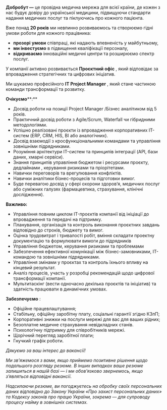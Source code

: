**Добробут —** це провідна медична мережа для всієї країни, де кожен з нас
будує довіру до української медицини, підвищуючи стандарти надання медичних
послуг та піклуючись про кожного пацієнта.

Вже понад **20 років** ми невпинно розвиваємось та створюємо гідні умови
роботи для кожного працівника:

  * **прозорі** **умови** співпраці, які надають впевненість у майбутньому,
  * **ми інвестуємо** в підвищення кваліфікації персоналу,
  * **відкриваємо** інноваційні медичні центри та розширюємо спектр послуг.

У компанії активно розвивається **Проєктний офіс** , який відповідає за
впровадження стратегічних та цифрових ініціатив.

Ми шукаємо професійного **IT Project Manager** , який стане частиною команди
трансформації та розвитку.

**Очікуємо****:**

  * Досвід роботи на позиції Project Manager /Бізнес аналітиком від 5 років.
  * Практичний досвід роботи з Agile/Scrum, Waterfall чи гібридними методологіями.
  * Успішно реалізовані проєкти із впровадження корпоративних IT-систем (ERP, CRM, HIS, BI або аналогічних).
  * Досвід взаємодії з кросфункціональними командами та управління зовнішніми підрядниками.
  * Розуміння архітектури IT-систем та принципів інтеграції (API, бази даних, хмарні сервіси).
  * Знання принципів управління бюджетом і ресурсами проєкту, дедлайнами , керування ризиками та пріорітетами.
  * Навички переговорів та врегулювання конфліктів.
  * Навички аналітики бізнес-процесів та підготовки вимог.
  * Буде перевагою досвід у сфері охорони здоров’я, медичних послуг або суміжних галузях (фармацевтика, страхування, клінічні дослідження).

**Важливо:**

  * Управління повним циклом IT-проєктів компанії від ініціації до впровадження та передачі на підтримку.
  * Планування, організація та контроль виконання проєктних завдань відповідно до строків, бюджету та вимог.
  * Оцінка трудовитрат і тривалості робіт, вміння складати проектну документацію та формулювати вимоги до підрядників
  * Управління бюджетом, керування ризиками та проблемами
  * Забезпечення ефективної комунікації між бізнес-замовниками, IT-командою та зовнішніми підрядниками.
  * Управління змінами у проєктах та контроль їхнього впливу на кінцевий результат.
  * Аналіз процесів, участь у розробці рекомендацій щодо цифрової трансформації компанії.
  * Мультитаскінг (вести одночасно декілька проєктів та ініціатив) та здатність працювати в динамічних умовах.

**Забезпечуємо** :

  * Офіційне працевлаштування;
  * Стабільну, офіційну заробітну плату, соціальні гарантії згідно КЗпП;
  * Корпоративні знижки на послуги мережі для вас для ваших рідних;
  * Безоплатне медичне страхування невідкладних станів.
  * Психологічну підтримку для співробітників мережі.
  * Щорічний перегляд заробітної плати;
  * Гнучкий графік роботи.

_Дякуємо за ваш інтерес до вакансії!_

_Ми зв’яжемося з вами, якщо приймемо позитивне рішення щодо подальшого
розгляду резюме. В інших випадках ваше резюме залишиться в нашій базі — і ми
обов’язково звернемось, якщо з’являться відповідні вакансії._

_Надсилаючи резюме, ви погоджуєтесь на обробку своїх персональних даних
відповідно до Закону України «Про захист персональних даних» та Кодексу
законів про працю України, зокрема — для супроводу процесу найму в зовнішніх
системах._